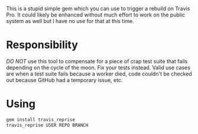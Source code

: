 This is a stupid simple gem which you can use to trigger a rebuild on
Travis Pro. It could likely be enhanced without much effort to work on
the public system as well but I have no use for that at this time.

# Responsibility
*DO NOT* use this tool to compensate for a piece of crap test suite that
fails depending on the cycle of the moon. Fix your tests instead. Valid
use cases are when a test suite fails because a worker died, code
couldn't be checked out because GitHub had a temporary issue, etc.

# Using

```bash
gem install travis_reprise
travis_reprise USER REPO BRANCH
```
